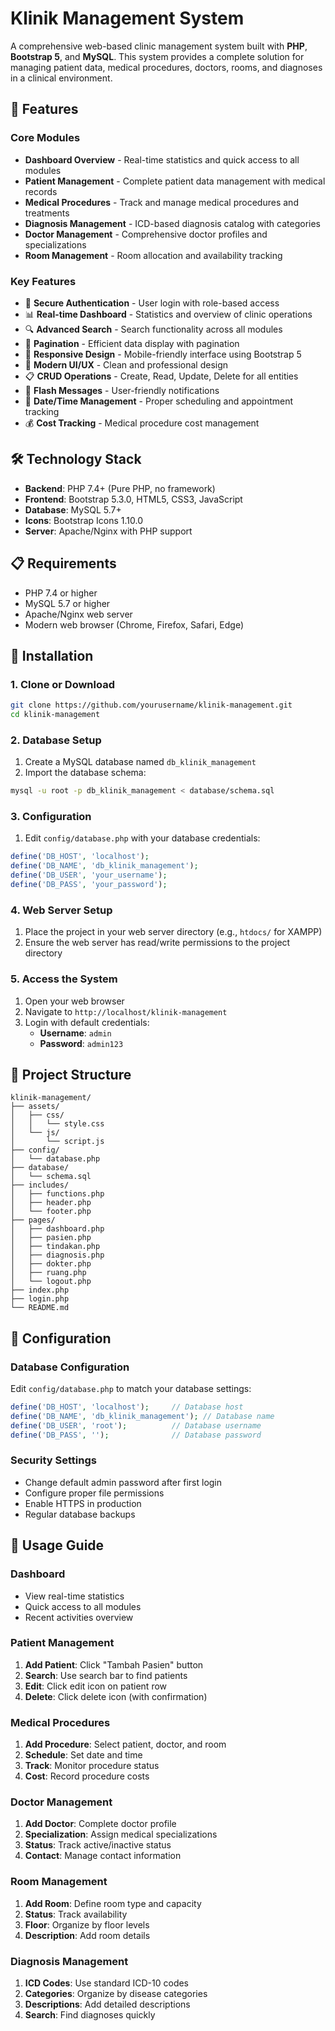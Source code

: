 # Klinik Management System

A comprehensive web-based clinic management system built with **PHP**, **Bootstrap 5**, and **MySQL**. This system provides a complete solution for managing patient data, medical procedures, doctors, rooms, and diagnoses in a clinical environment.

## 🏥 Features

### Core Modules
- **Dashboard Overview** - Real-time statistics and quick access to all modules
- **Patient Management** - Complete patient data management with medical records
- **Medical Procedures** - Track and manage medical procedures and treatments
- **Diagnosis Management** - ICD-based diagnosis catalog with categories
- **Doctor Management** - Comprehensive doctor profiles and specializations
- **Room Management** - Room allocation and availability tracking

### Key Features
- 🔐 **Secure Authentication** - User login with role-based access
- 📊 **Real-time Dashboard** - Statistics and overview of clinic operations
- 🔍 **Advanced Search** - Search functionality across all modules
- 📄 **Pagination** - Efficient data display with pagination
- 📱 **Responsive Design** - Mobile-friendly interface using Bootstrap 5
- 🎨 **Modern UI/UX** - Clean and professional design
- 📋 **CRUD Operations** - Create, Read, Update, Delete for all entities
- 🔔 **Flash Messages** - User-friendly notifications
- 📅 **Date/Time Management** - Proper scheduling and appointment tracking
- 💰 **Cost Tracking** - Medical procedure cost management

## 🛠️ Technology Stack

- **Backend**: PHP 7.4+ (Pure PHP, no framework)
- **Frontend**: Bootstrap 5.3.0, HTML5, CSS3, JavaScript
- **Database**: MySQL 5.7+
- **Icons**: Bootstrap Icons 1.10.0
- **Server**: Apache/Nginx with PHP support

## 📋 Requirements

- PHP 7.4 or higher
- MySQL 5.7 or higher
- Apache/Nginx web server
- Modern web browser (Chrome, Firefox, Safari, Edge)

## 🚀 Installation

### 1. Clone or Download
```bash
git clone https://github.com/yourusername/klinik-management.git
cd klinik-management
```

### 2. Database Setup
1. Create a MySQL database named `db_klinik_management`
2. Import the database schema:
```bash
mysql -u root -p db_klinik_management < database/schema.sql
```

### 3. Configuration
1. Edit `config/database.php` with your database credentials:
```php
define('DB_HOST', 'localhost');
define('DB_NAME', 'db_klinik_management');
define('DB_USER', 'your_username');
define('DB_PASS', 'your_password');
```

### 4. Web Server Setup
1. Place the project in your web server directory (e.g., `htdocs/` for XAMPP)
2. Ensure the web server has read/write permissions to the project directory

### 5. Access the System
1. Open your web browser
2. Navigate to `http://localhost/klinik-management`
3. Login with default credentials:
   - **Username**: `admin`
   - **Password**: `admin123`

## 📁 Project Structure

```
klinik-management/
├── assets/
│   ├── css/
│   │   └── style.css
│   └── js/
│       └── script.js
├── config/
│   └── database.php
├── database/
│   └── schema.sql
├── includes/
│   ├── functions.php
│   ├── header.php
│   └── footer.php
├── pages/
│   ├── dashboard.php
│   ├── pasien.php
│   ├── tindakan.php
│   ├── diagnosis.php
│   ├── dokter.php
│   ├── ruang.php
│   └── logout.php
├── index.php
├── login.php
└── README.md
```

## 🔧 Configuration

### Database Configuration
Edit `config/database.php` to match your database settings:

```php
define('DB_HOST', 'localhost');     // Database host
define('DB_NAME', 'db_klinik_management'); // Database name
define('DB_USER', 'root');          // Database username
define('DB_PASS', '');              // Database password
```

### Security Settings
- Change default admin password after first login
- Configure proper file permissions
- Enable HTTPS in production
- Regular database backups

## 📖 Usage Guide

### Dashboard
- View real-time statistics
- Quick access to all modules
- Recent activities overview

### Patient Management
1. **Add Patient**: Click "Tambah Pasien" button
2. **Search**: Use search bar to find patients
3. **Edit**: Click edit icon on patient row
4. **Delete**: Click delete icon (with confirmation)

### Medical Procedures
1. **Add Procedure**: Select patient, doctor, and room
2. **Schedule**: Set date and time
3. **Track**: Monitor procedure status
4. **Cost**: Record procedure costs

### Doctor Management
1. **Add Doctor**: Complete doctor profile
2. **Specialization**: Assign medical specializations
3. **Status**: Track active/inactive status
4. **Contact**: Manage contact information

### Room Management
1. **Add Room**: Define room type and capacity
2. **Status**: Track availability
3. **Floor**: Organize by floor levels
4. **Description**: Add room details

### Diagnosis Management
1. **ICD Codes**: Use standard ICD-10 codes
2. **Categories**: Organize by disease categories
3. **Descriptions**: Add detailed descriptions
4. **Search**: Find diagnoses quickly
